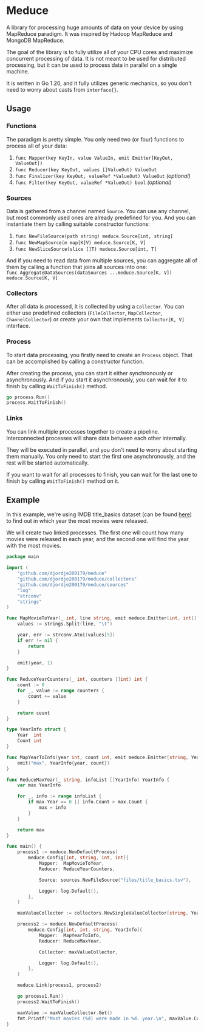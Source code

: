 # Meduce

A library for processing huge amounts of data on your device by using 
MapReduce paradigm. It was inspired by Hadoop MapReduce and MongoDB MapReduce.

The goal of the library is to fully utilize all of your CPU cores
and maximize concurrent processing of data. It is not meant to be
used for distributed processing, but it can be used to process data
in parallel on a single machine.

It is written in Go 1.20, and it fully utilizes generic mechanics, 
so you don't need to worry about casts from `interface{}`.

## Usage

### Functions
The paradigm is pretty simple. You only need two (or four) functions to process
all of your data:

1. `func Mapper(key KeyIn, value ValueIn, emit Emitter[KeyOut, ValueOut])`
2. `func Reducer(key KeyOut, values []ValueOut) ValueOut`
3. `func Finalizer(key KeyOut, valueRef *ValueOut) ValueOut` _(optional)_
4. `func Filter(key KeyOut, valueRef *ValueOut) bool` _(optional)_

### Sources
Data is gathered from a channel named `Source`. You can use any channel, but most
commonly used ones are already predefined for you. And you can instantiate them
by calling suitable constructor functions:
1.	`func NewFileSource(path string) meduce.Source[int, string]`
2.  `func NewMapSource(m map[K]V) meduce.Source[K, V]`
3.  `func NewSliceSource(slice []T) meduce.Source[int, T]`

And if you need to read data from multiple sources, you can aggregate all of them
by calling a function that joins all sources into one:   
`func AggregateDataSources(dataSources ...meduce.Source[K, V]) meduce.Source[K, V]`

### Collectors
After all data is processed, it is collected by using a `Collector`. You can either
use predefined collectors (`FileCollector`, `MapCollector`, `ChannelCollector`) or
create your own that implements `Collector[K, V]` interface.

### Process
To start data processing, you firstly need to create an `Process` object. 
That can be accomplished by calling a constructor function.

After creating the process, you can start it either synchronously or asynchronously. And if you
start it asynchronously, you can wait for it to finish by calling `WaitToFinish()` method.
```go
go process.Run()
process.WaitToFinish()
```

### Links
You can link multiple processes together to create a pipeline.
Interconnected processes will share data between each other internally.

They will be executed in parallel, and you don't need to worry about
starting them manually. 
You only need to start the first one asynchronously, and the rest 
will be started automatically.

If you want to wait for all processes to finish, you can wait for the
last one to finish by calling `WaitToFinish()` method on it.

## Example
In this example, we're using IMDB title_basics dataset (can be found [here](https://datasets.imdbws.com/)) 
to find out in which year the most movies were released. 

We will create two linked processes. 
The first one will count how many movies were released in each year,
and the second one will find the year with the most movies.

```go
package main

import (
	"github.com/djordje200179/meduce"
	"github.com/djordje200179/meduce/collectors"
	"github.com/djordje200179/meduce/sources"
	"log"
	"strconv"
	"strings"
)

func MapMovieToYear(_ int, line string, emit meduce.Emitter[int, int]) {
	values := strings.Split(line, "\t")

	year, err := strconv.Atoi(values[5])
	if err != nil {
		return
	}

	emit(year, 1)
}

func ReduceYearCounters(_ int, counters []int) int {
	count := 0
	for _, value := range counters {
		count += value
	}

	return count
}

type YearInfo struct {
	Year  int
	Count int
}

func MapYearToInfo(year int, count int, emit meduce.Emitter[string, YearInfo]) {
	emit("max", YearInfo{year, count})
}

func ReduceMaxYear(_ string, infoList []YearInfo) YearInfo {
	var max YearInfo

	for _, info := range infoList {
		if max.Year == 0 || info.Count > max.Count {
			max = info
		}
	}

	return max
}

func main() {
	process1 := meduce.NewDefaultProcess(
		meduce.Config[int, string, int, int]{
			Mapper:  MapMovieToYear,
			Reducer: ReduceYearCounters,

			Source: sources.NewFileSource("files/title_basics.tsv"),

			Logger: log.Default(),
		},
	)

	maxValueCollector := collectors.NewSingleValueCollector[string, YearInfo]("max")

	process2 := meduce.NewDefaultProcess(
		meduce.Config[int, int, string, YearInfo]{
			Mapper:  MapYearToInfo,
			Reducer: ReduceMaxYear,

			Collector: maxValueCollector,

			Logger: log.Default(),
		},
	)

	meduce.Link(process1, process2)

	go process1.Run()
	process2.WaitToFinish()

	maxValue := maxValueCollector.Get()
	fmt.Printf("Most movies (%d) were made in %d. year.\n", maxValue.Count, maxValue.Year)
}
```
